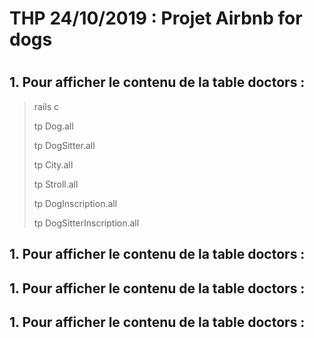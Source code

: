 <h1> THP 24/10/2019 : Projet Airbnb for dogs <h1>

<h2> 1. Pour afficher le contenu de la table doctors : </h2>

> rails c
>
> tp Dog.all
>
> tp DogSitter.all
>
> tp City.all
>
> tp Stroll.all
>
> tp DogInscription.all
>
> tp DogSitterInscription.all
> 

<h2> 1. Pour afficher le contenu de la table doctors : </h2>

<h2> 1. Pour afficher le contenu de la table doctors : </h2>

<h2> 1. Pour afficher le contenu de la table doctors : </h2>